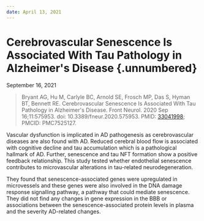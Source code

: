 ```yaml
---
date: April 13, 2021
---
```


# Cerebrovascular Senescence Is Associated With Tau Pathology in Alzheimer's Disease {.unnumbered}

September 16, 2021

> Bryant AG, Hu M, Carlyle BC, Arnold SE, Frosch MP, Das S, Hyman BT, Bennett
> RE. Cerebrovascular Senescence Is Associated With Tau Pathology in Alzheimer's
> Disease. Front Neurol. 2020 Sep 16;11:575953. doi: 10.3389/fneur.2020.575953.
> PMID: [33041998](https://pubmed.ncbi.nlm.nih.gov/33041998); PMCID: PMC7525127.

Vascular dysfunction is implicated in AD pathogenesis as cerebrovascular
diseases are also found with AD. Reduced cerebral blood flow is associated with
cognitive decline and tau accumulation which is a pathological hallmark of AD.
Further, senescence and tau NFT formation show a positive feedback relationship.
This study tested whether endothelial senescence contributes to microvascular
alterations in tau-related neurodegeneration.

They found that senescence-associated genes were upregulated in microvessels and
these genes were also involved in the DNA damage response signalling pathway,
a pathway that could mediate senescence. They did not find any changes
in gene expression in the BBB or associations between the senescence-associated
protein levels in plasma and the severity AD-related changes.
